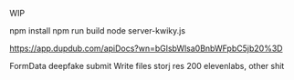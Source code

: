 WIP

npm install
npm run build
node server-kwiky.js

https://app.dupdub.com/apiDocs?wn=bGlsbWlsa0BnbWFpbC5jb20%3D

FormData deepfake submit
Write files storj
res 200
elevenlabs, other shit
